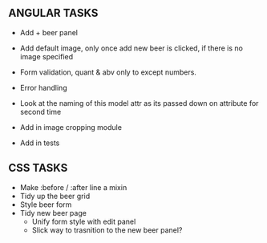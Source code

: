 ANGULAR TASKS
----------------------------
* Add + beer panel
* Add default image, only once add new beer is clicked, if there is no image specified
* Form validation, quant & abv only to except numbers.

* Error handling

* Look at the naming of this model attr as its passed down on attribute for second time
* Add in image cropping module
* Add in tests

CSS TASKS
----------------------------
* Make :before / :after line a mixin
* Tidy up the beer grid
* Style beer form
* Tidy new beer page
	- Unify form style with edit panel
	- Slick way to trasnition to the new beer panel? 

